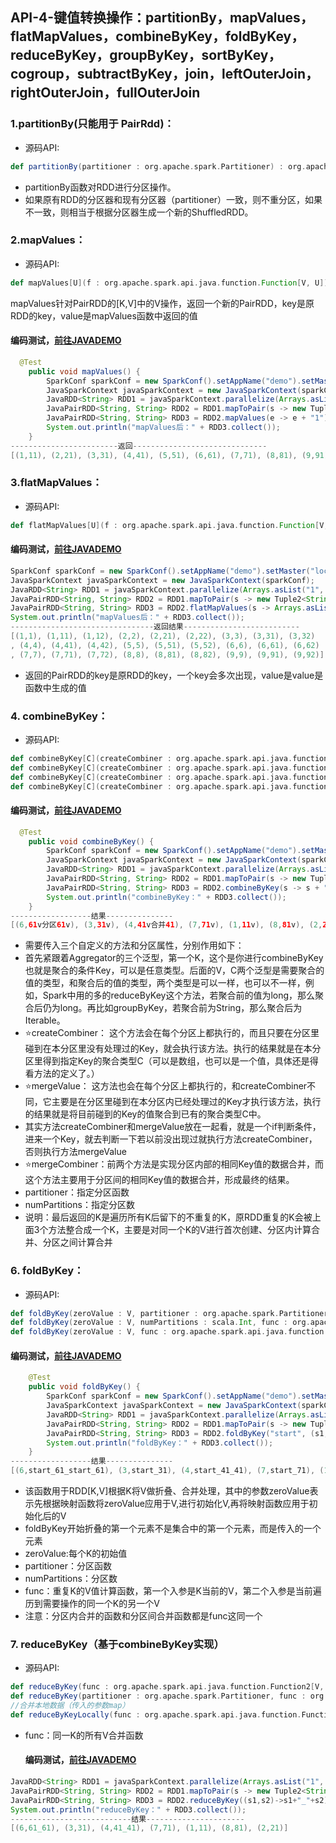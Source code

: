 ## API-4-键值转换操作：partitionBy，mapValues，flatMapValues，combineByKey，foldByKey，reduceByKey，groupByKey，sortByKey，cogroup，subtractByKey，join，leftOuterJoin，rightOuterJoin，fullOuterJoin

### 1.partitionBy(只能用于 PairRdd)：
* 源码API:
```scala
def partitionBy(partitioner : org.apache.spark.Partitioner) : org.apache.spark.api.java.JavaPairRDD[K, V] = { /* compiled code */ }
```
* partitionBy函数对RDD进行分区操作。
* 如果原有RDD的分区器和现有分区器（partitioner）一致，则不重分区，如果不一致，则相当于根据分区器生成一个新的ShuffledRDD。
### 2.mapValues：
* 源码API:
```scala
def mapValues[U](f : org.apache.spark.api.java.function.Function[V, U]) : org.apache.spark.api.java.JavaPairRDD[K, U] = { /* compiled code */ }
```
mapValues针对PairRDD的[K,V]中的V操作，返回一个新的PairRDD，key是原RDD的key，value是mapValues函数中返回的值
#### 编码测试，[前往JAVADEMO](https://github.com/lk6678979/owp-spark/blob/master/java-rdd/src/main/java/com/owp/rdddemo/MapValues.java) 
```java
  @Test
    public void mapValues() {
        SparkConf sparkConf = new SparkConf().setAppName("demo").setMaster("local").set("spark.executor.memory", "1g");
        JavaSparkContext javaSparkContext = new JavaSparkContext(sparkConf);
        JavaRDD<String> RDD1 = javaSparkContext.parallelize(Arrays.asList("1", "2", "3", "4", "5", "6", "7", "8", "9"), 3);
        JavaPairRDD<String, String> RDD2 = RDD1.mapToPair(s -> new Tuple2<String, String>(s, s));
        JavaPairRDD<String, String> RDD3 = RDD2.mapValues(e -> e + "1");
        System.out.println("mapValues后：" + RDD3.collect());
    }
------------------------返回------------------------------
[(1,11), (2,21), (3,31), (4,41), (5,51), (6,61), (7,71), (8,81), (9,91)]
```
### 3.flatMapValues：
* 源码API:
```scala
def flatMapValues[U](f : org.apache.spark.api.java.function.Function[V, java.lang.Iterable[U]]) : org.apache.spark.api.java.JavaPairRDD[K, U] = { /* compiled code */ }
```
#### 编码测试，[前往JAVADEMO](https://github.com/lk6678979/owp-spark/blob/master/java-rdd/src/main/java/com/owp/rdddemo/FlatMapValues.java) 
```java
SparkConf sparkConf = new SparkConf().setAppName("demo").setMaster("local").set("spark.executor.memory", "1g");
JavaSparkContext javaSparkContext = new JavaSparkContext(sparkConf);
JavaRDD<String> RDD1 = javaSparkContext.parallelize(Arrays.asList("1", "2", "3", "4", "5", "6", "7", "8", "9"), 3);
JavaPairRDD<String, String> RDD2 = RDD1.mapToPair(s -> new Tuple2<String, String>(s, s));
JavaPairRDD<String, String> RDD3 = RDD2.flatMapValues(s -> Arrays.asList(s, s + "1", s + 2));
System.out.println("mapValues后：" + RDD3.collect());
--------------------------------返回结果--------------------------
[(1,1), (1,11), (1,12), (2,2), (2,21), (2,22), (3,3), (3,31), (3,32)
, (4,4), (4,41), (4,42), (5,5), (5,51), (5,52), (6,6), (6,61), (6,62)
, (7,7), (7,71), (7,72), (8,8), (8,81), (8,82), (9,9), (9,91), (9,92)]
```
* 返回的PairRDD的key是原RDD的key，一个key会多次出现，value是value是函数中生成的值
### 4. combineByKey：
* 源码API:
```scala
def combineByKey[C](createCombiner : org.apache.spark.api.java.function.Function[V, C], mergeValue : org.apache.spark.api.java.function.Function2[C, V, C], mergeCombiners : org.apache.spark.api.java.function.Function2[C, C, C]) : org.apache.spark.api.java.JavaPairRDD[K, C] = { /* compiled code */ }
def combineByKey[C](createCombiner : org.apache.spark.api.java.function.Function[V, C], mergeValue : org.apache.spark.api.java.function.Function2[C, V, C], mergeCombiners : org.apache.spark.api.java.function.Function2[C, C, C], partitioner : org.apache.spark.Partitioner, mapSideCombine : scala.Boolean, serializer : org.apache.spark.serializer.Serializer) : org.apache.spark.api.java.JavaPairRDD[K, C] = { /* compiled code */ }
def combineByKey[C](createCombiner : org.apache.spark.api.java.function.Function[V, C], mergeValue : org.apache.spark.api.java.function.Function2[C, V, C], mergeCombiners : org.apache.spark.api.java.function.Function2[C, C, C], partitioner : org.apache.spark.Partitioner) : org.apache.spark.api.java.JavaPairRDD[K, C] = { /* compiled code */ }
def combineByKey[C](createCombiner : org.apache.spark.api.java.function.Function[V, C], mergeValue : org.apache.spark.api.java.function.Function2[C, V, C], mergeCombiners : org.apache.spark.api.java.function.Function2[C, C, C], numPartitions : scala.Int) : org.apache.spark.api.java.JavaPairRDD[K, C] = { /* compiled code */ }
```
#### 编码测试，[前往JAVADEMO](https://github.com/lk6678979/owp-spark/blob/master/java-rdd/src/main/java/com/owp/rdddemo/CombineByKey.java) 
```java
  @Test
    public void combineByKey() {
        SparkConf sparkConf = new SparkConf().setAppName("demo").setMaster("local").set("spark.executor.memory", "1g");
        JavaSparkContext javaSparkContext = new JavaSparkContext(sparkConf);
        JavaRDD<String> RDD1 = javaSparkContext.parallelize(Arrays.asList("1", "2", "3", "4", "4", "6", "7", "8", "6"), 3);
        JavaPairRDD<String, String> RDD2 = RDD1.mapToPair(s -> new Tuple2<String, String>(s, s + "1"));
        JavaPairRDD<String, String> RDD3 = RDD2.combineByKey(s -> s + "v", (s1, s2) -> s1 + "合并" + s2, (s1, s2) -> s1 + "分区" + s2);
        System.out.println("combineByKey：" + RDD3.collect());
    }
------------------结果---------------
[(6,61v分区61v), (3,31v), (4,41v合并41), (7,71v), (1,11v), (8,81v), (2,21v)]
```
* 需要传入三个自定义的方法和分区属性，分别作用如下：
* 首先紧跟着Aggregator的三个泛型，第一个K，这个是你进行combineByKey也就是聚合的条件Key，可以是任意类型。后面的V，C两个泛型是需要聚合的值的类型，和聚合后的值的类型，两个类型是可以一样，也可以不一样，例如，Spark中用的多的reduceByKey这个方法，若聚合前的值为long，那么聚合后仍为long。再比如groupByKey，若聚合前为String，那么聚合后为Iterable<String>。
* ⭐createCombiner：
这个方法会在每个分区上都执行的，而且只要在分区里碰到在本分区里没有处理过的Key，就会执行该方法。执行的结果就是在本分区里得到指定Key的聚合类型C（可以是数组，也可以是一个值，具体还是得看方法的定义了。）
* ⭐mergeValue：
这方法也会在每个分区上都执行的，和createCombiner不同，它主要是在分区里碰到在本分区内已经处理过的Key才执行该方法，执行的结果就是将目前碰到的Key的值聚合到已有的聚合类型C中。
* 其实方法createCombiner和mergeValue放在一起看，就是一个if判断条件，进来一个Key，就去判断一下若以前没出现过就执行方法createCombiner，否则执行方法mergeValue  
* ⭐mergeCombiner：前两个方法是实现分区内部的相同Key值的数据合并，而这个方法主要用于分区间的相同Key值的数据合并，形成最终的结果。
* partitioner：指定分区函数
* numPartitions：指定分区数
* 说明：最后返回的K是遍历所有K后留下的不重复的K，原RDD重复的K会被上面3个方法整合成一个K，主要是对同一个K的V进行首次创建、分区内计算合并、分区之间计算合并
### 6. foldByKey：
* 源码API:
```scala
def foldByKey(zeroValue : V, partitioner : org.apache.spark.Partitioner, func : org.apache.spark.api.java.function.Function2[V, V, V]) : org.apache.spark.api.java.JavaPairRDD[K, V] = { /* compiled code */ }
def foldByKey(zeroValue : V, numPartitions : scala.Int, func : org.apache.spark.api.java.function.Function2[V, V, V]) : org.apache.spark.api.java.JavaPairRDD[K, V] = { /* compiled code */ }
def foldByKey(zeroValue : V, func : org.apache.spark.api.java.function.Function2[V, V, V]) : org.apache.spark.api.java.JavaPairRDD[K, V] = { /* compiled code */ }
```
#### 编码测试，[前往JAVADEMO](https://github.com/lk6678979/owp-spark/blob/master/java-rdd/src/main/java/com/owp/rdddemo/FoldByKey.java) 
```java
    @Test
    public void foldByKey() {
        SparkConf sparkConf = new SparkConf().setAppName("demo").setMaster("local").set("spark.executor.memory", "1g");
        JavaSparkContext javaSparkContext = new JavaSparkContext(sparkConf);
        JavaRDD<String> RDD1 = javaSparkContext.parallelize(Arrays.asList("1", "2", "3", "4", "4", "6", "7", "8", "6"), 3);
        JavaPairRDD<String, String> RDD2 = RDD1.mapToPair(s -> new Tuple2<String, String>(s, s + "1"));
        JavaPairRDD<String, String> RDD3 = RDD2.foldByKey("start", (s1, s2) -> s1 + "_" + s2);
        System.out.println("foldByKey：" + RDD3.collect());
    }
------------------结果---------------
[(6,start_61_start_61), (3,start_31), (4,start_41_41), (7,start_71), (1,start_11), (8,start_81), (2,start_21)]
```
* 该函数用于RDD[K,V]根据K将V做折叠、合并处理，其中的参数zeroValue表示先根据映射函数将zeroValue应用于V,进行初始化V,再将映射函数应用于初始化后的V
* foldByKey开始折叠的第一个元素不是集合中的第一个元素，而是传入的一个元素 
* zeroValue:每个K的初始值
* partitioner：分区函数
* numPartitions：分区数
* func：重复K的V值计算函数，第一个入参是K当前的V，第二个入参是当前遍历到需要操作的同一个K的另一个V
* 注意：分区内合并的函数和分区间合并函数都是func这同一个  
### 7. reduceByKey（基于combineByKey实现）
  * 源码API:
```scala
def reduceByKey(func : org.apache.spark.api.java.function.Function2[V, V, V]) : org.apache.spark.api.java.JavaPairRDD[K, V] = { /* compiled code */ }
def reduceByKey(partitioner : org.apache.spark.Partitioner, func : org.apache.spark.api.java.function.Function2[V, V, V]) : org.apache.spark.api.java.JavaPairRDD[K, V] = { /* compiled code */ }
//合并本地数据（传入的参数map）
def reduceByKeyLocally(func : org.apache.spark.api.java.function.Function2[V, V, V]) : java.util.Map[K, V] = { /* compiled code */ }
```
* func：同一K的所有V合并函数
  #### 编码测试，[前往JAVADEMO](https://github.com/lk6678979/owp-spark/blob/master/java-rdd/src/main/java/com/owp/rdddemo/FoldByKey.java) 
```java
JavaRDD<String> RDD1 = javaSparkContext.parallelize(Arrays.asList("1", "2", "3", "4", "4", "6", "7", "8", "6"), 3);
JavaPairRDD<String, String> RDD2 = RDD1.mapToPair(s -> new Tuple2<String, String>(s, s+"1"));
JavaPairRDD<String, String> RDD3 = RDD2.reduceByKey((s1,s2)->s1+"_"+s2);
System.out.println("reduceByKey：" + RDD3.collect());
---------------------------结果----------------------
[(6,61_61), (3,31), (4,41_41), (7,71), (1,11), (8,81), (2,21)]
```
